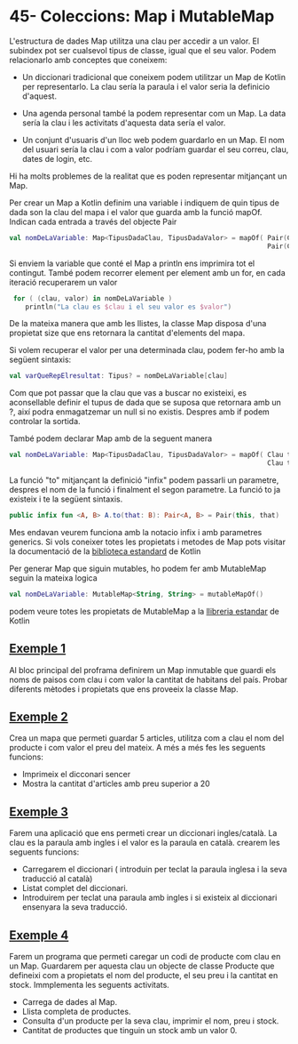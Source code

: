 # 45- Coleccions: Map i MutableMap

L'estructura de dades Map utilitza una clau per accedir a un valor. El subindex pot ser cualsevol tipus de classe, igual  que el seu valor. Podem relacionarlo amb conceptes que coneixem:

 * Un diccionari tradicional que coneixem podem utilitzar un Map de Kotlin per representarlo. La clau sería la paraula i el valor seria la definicio d'aquest.

 * Una agenda personal també la podem representar com un Map. La data sería la clau i les activitats d'aquesta data sería el valor.

 * Un conjunt d'usuaris d'un lloc web podem guardarlo en un Map. El nom del usuari sería la clau i com a valor podríam guardar el seu correu, clau, dates de login, etc.

Hi ha molts problemes de la realitat que es poden representar mitjançant un Map.

Per crear un Map a Kotlin definim una variable i indiquem de quin tipus de dada son la clau del mapa i el valor que guarda amb la funció mapOf. Indican cada entrada a través del objecte Pair

```kotlin
val nomDeLaVariable: Map<TipusDadaClau, TipusDadaValor> = mapOf( Pair(Clau, Valor),
                                                                 Pair(Clau, Valor))
```
Si enviem la variable que conté el Map a println ens imprimira tot el contingut. També podem recorrer element per element amb un for, en cada iteració recuperarem un valor

```kotlin
 for ( (clau, valor) in nomDeLaVariable )
	println("La clau es $clau i el seu valor es $valor")
```

De la mateixa manera que amb les llistes, la classe Map disposa d'una propietat size que ens retornara la cantitat d'elements del mapa.

Si volem recuperar el valor per una determinada clau, podem fer-ho amb la següent sintaxis:

```kotlin
val varQueRepElresultat: Tipus? = nomDeLaVariable[clau]
```

Com que pot passar que la clau que vas a buscar no existeixi, es aconsellable definir el tupus de dada que se suposa que retornara amb un ?, així podra enmagatzemar un null si no existis. Despres amb if podem controlar la sortida.

També podem declarar Map amb de la seguent manera

```kotlin
val nomDeLaVariable: Map<TipusDadaClau, TipusDadaValor> = mapOf( Clau to Valor,
                                                                 Clau to Valor)
```

La funció "to" mitjançant la definició "infix" podem passarli un parametre, despres el nom de la funció i finalment el segon parametre. La funció to ja existeix i te la següent sintaxis.

```kotlin
public infix fun <A, B> A.to(that: B): Pair<A, B> = Pair(this, that)
```

Mes endavan veurem funciona amb la notacio infix i amb parametres generics. Si vols coneixer totes les propietats i metodes de Map pots visitar la documentació de la [biblioteca estandard](https://kotlinlang.org/api/latest/jvm/stdlib/kotlin.collections/-map/) de Kotlin

Per generar Map que siguin mutables, ho podem fer amb MutableMap seguin la mateixa logica

```kotlin
val nomDeLaVariable: MutableMap<String, String> = mutableMapOf()
```
podem veure totes les propietats de MutableMap a la [llibreria estandar](https://kotlinlang.org/api/latest/jvm/stdlib/kotlin.collections/-mutable-map/) de Kotlin

## [Exemple 1](https://github.com/marcmoiagese/curskotlin/blob/master/45-Coleccions_Map_i_MutableMap/Exemple1/src/main/kotlin/Main.kt)

Al bloc principal del proframa definirem un Map inmutable que guardi els noms de paisos com clau i com valor la cantitat de habitans del país.
Probar diferents mètodes i propietats que ens proveeix la classe Map.

## [Exemple 2](https://github.com/marcmoiagese/curskotlin/blob/master/45-Coleccions_Map_i_MutableMap/Exemple2/src/main/kotlin/Main.kt)

Crea un mapa que permeti guardar 5 articles,  utilitza com a clau el nom del producte i com valor el preu del mateix. A més a més fes les seguents funcions:
- Imprimeix el dicconari sencer
- Mostra la cantitat d'articles amb preu superior a 20

## [Exemple 3](https://github.com/marcmoiagese/curskotlin/blob/master/45-Coleccions_Map_i_MutableMap/Exemple3/src/main/kotlin/Main.kt)

Farem una aplicació que ens permeti crear un diccionari ingles/català. La clau es la paraula amb ingles i el valor es la paraula en català. crearem les seguents funcions:
- Carregarem el diccionari (  introduin per teclat la paraula inglesa i la seva traducció al català)
- Listat complet del diccionari.
- Introduirem per teclat una paraula amb ingles i si existeix al diccionari ensenyara la seva traducció.

## [Exemple 4](https://github.com/marcmoiagese/curskotlin/blob/master/45-Coleccions_Map_i_MutableMap/Exemple4/src/main/kotlin/Main.kt)

Farem un programa que permeti caregar un codi de producte com clau en un Map. Guardarem per aquesta clau un objecte de classe Producte que defineixi com a propietats el nom del producte, el seu preu i la cantitat en stock.
Immplementa les seguents activitats.
- Carrega de dades al Map.
- Llista completa de productes.
- Consulta d'un producte per la seva clau, imprimir el nom, preu i stock.
- Cantitat de productes que tinguin un stock amb un valor 0.
